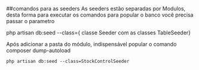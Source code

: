 ##comandos para as seeders
As seeders estão separadas por Modulos, desta forma para executar os comandos para popular o banco você precisa passar o parametro

php artisan db:seed --class={ classe Seeder com as classes TableSeeder}

Após adicionar a pasta do módulo, indispensável popular o comando composer dump-autoload

```
php artisan db:seed --class=StockControlSeeder
```
